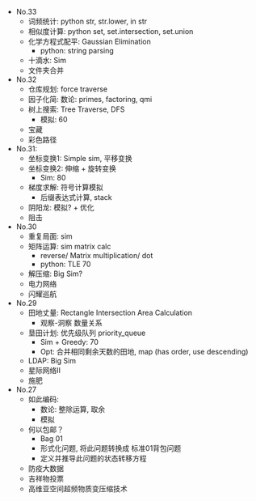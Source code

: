 

- No.33
  - 词频统计: python str, str.lower, in str
  - 相似度计算: python set, set.intersection, set.union
  - 化学方程式配平: Gaussian Elimination
    - python: string parsing
  - 十滴水: Sim
  - 文件夹合并
- No.32
  - 仓库规划: force traverse
  - 因子化简: 数论: primes, factoring, qmi
  - 树上搜索: Tree Traverse, DFS
    - 模拟: 60
  - 宝藏
  - 彩色路径
- No.31:
  - 坐标变换1: Simple sim, 平移变换
  - 坐标变换2: 伸缩 + 旋转变换
    - Sim: 80
  - 梯度求解: 符号计算模拟
    - 后缀表达式计算, stack
  - 阴阳龙: 模拟? + 优化
  - 阻击
- No.30
  - 重复局面: sim
  - 矩阵运算: sim matrix calc
    - reverse/ Matrix multiplication/ dot
    - python: TLE 70
  - 解压缩: Big Sim?
  - 电力网络
  - 闪耀巡航
- No.29
  - 田地丈量: Rectangle Intersection Area Calculation
    - 观察-洞察 数量关系
  - 垦田计划: 优先级队列 priority_queue
    - Sim + Greedy: 70
    - Opt: 合并相同剩余天数的田地, map (has order, use descending)
  - LDAP: Big Sim
  - 星际网络II
  - 施肥
- No.27
  - 如此编码:
    - 数论: 整除运算, 取余
    - 模拟
  - 何以包邮？
    - Bag 01
    - 形式化问题, 将此问题转换成 标准01背包问题
    - 定义并推导此问题的状态转移方程
  - 防疫大数据
  - 吉祥物投票
  - 高维亚空间超频物质变压缩技术